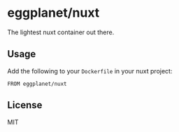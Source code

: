 # eggplanet/nuxt

The lightest nuxt container out there.

## Usage

Add the following to your `Dockerfile` in your nuxt project:

```
FROM eggplanet/nuxt
```

## License

MIT
